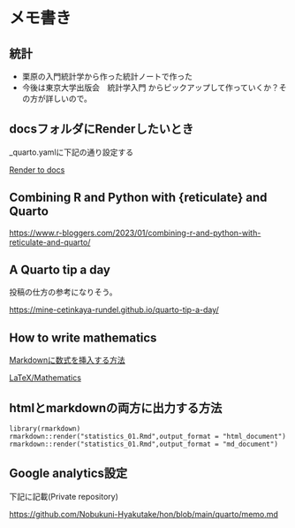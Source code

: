 # メモ書き

## 統計

- 栗原の入門統計学から作った統計ノートで作った
- 今後は東京大学出版会　統計学入門 からピックアップして作っていくか？その方が詳しいので。

## docsフォルダにRenderしたいとき

_quarto.yamlに下記の通り設定する

[Render to docs](https://quarto.org/docs/publishing/github-pages.html#render-to-docs)

## Combining R and Python with {reticulate} and Quarto

https://www.r-bloggers.com/2023/01/combining-r-and-python-with-reticulate-and-quarto/

## A Quarto tip a day

投稿の仕方の参考になりそう。

https://mine-cetinkaya-rundel.github.io/quarto-tip-a-day/

## How to write mathematics

[Markdownに数式を挿入する方法](https://b1san-blog.com/post/vscode/vscode-md-math/)

[LaTeX/Mathematics](https://en.wikibooks.org/wiki/LaTeX/Mathematics)

## htmlとmarkdownの両方に出力する方法

```
library(rmarkdown)
rmarkdown::render("statistics_01.Rmd",output_format = "html_document")
rmarkdown::render("statistics_01.Rmd",output_format = "md_document")
```

## Google analytics設定

下記に記載(Private repository)

https://github.com/Nobukuni-Hyakutake/hon/blob/main/quarto/memo.md